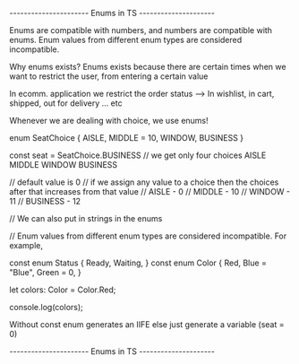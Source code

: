 ---------------------- Enums in TS ---------------------

Enums are compatible with numbers, and numbers are compatible with enums. Enum values from different enum types are considered incompatible.

Why enums exists?
Enums exists because there are certain times when we want to restrict the user, from entering a certain value

In ecomm. application we restrict the order status --> In wishlist, in cart, shipped, out for delivery ... etc

Whenever we are dealing with choice, we use enums!


enum SeatChoice {
    AISLE,
    MIDDLE = 10,
    WINDOW,
    BUSINESS
}

const seat = SeatChoice.BUSINESS
// we get only four choices AISLE MIDDLE WINDOW BUSINESS

// default value is 0
// if we assign any value to a choice then the choices after that increases from that value
// AISLE - 0
// MIDDLE - 10
// WINDOW - 11
// BUSINESS - 12

// We can also put in strings in the enums


// Enum values from different enum types are considered incompatible. For example,

const enum Status {
    Ready,
    Waiting,
  }
  const enum Color {
    Red,
    Blue = "Blue",
    Green = 0,
}

let colors: Color = Color.Red;

console.log(colors);


Without const enum generates an IIFE else just generate a variable (seat = 0)

---------------------- Enums in TS ---------------------